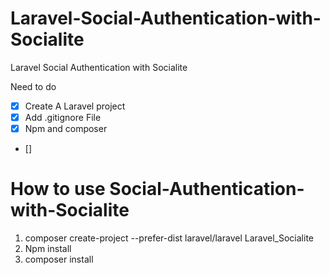 # Laravel-Social-Authentication-with-Socialite
Laravel Social Authentication with Socialite


Need to do 
- [x]  Create A Laravel project 
- [x]   Add .gitignore File 
- [x]  Npm and composer 
- [] 



# How to use Social-Authentication-with-Socialite
1. composer create-project --prefer-dist laravel/laravel Laravel_Socialite
2. Npm install 
3. composer install 


